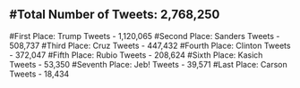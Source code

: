 #Total Number of Tweets: 2,768,250 
---
#First Place: Trump Tweets - 1,120,065
#Second Place: Sanders Tweets - 508,737
#Third Place: Cruz Tweets - 447,432
#Fourth Place: Clinton Tweets - 372,047
#Fifth Place: Rubio Tweets - 208,624
#Sixth Place: Kasich Tweets - 53,350
#Seventh Place: Jeb! Tweets - 39,571
#Last Place: Carson Tweets - 18,434
